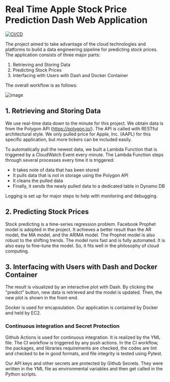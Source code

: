 # Real Time Apple Stock Price Prediction Dash Web Application 
[![CI/CD](https://github.com/wh153/IDS706FinalProject/actions/workflows/CI&CD.yml/badge.svg)](https://github.com/wh153/IDS706FinalProject/actions/workflows/CI&CD.yml)

The project aimed to take advantage of the cloud technologies and platforms to build a data engineering pipeline for predicting stock prices. The application consists of three major parts:

1. Retrieving and Storing Data
2. Predicting Stock Prices
3. Interfacing with Users with Dash and Docker Container

The overall workflow is as follows:

![image](https://user-images.githubusercontent.com/89489224/145718732-08271fa2-0278-4525-90ad-4689170904d5.png)

## 1. Retrieving and Storing Data
We use real-time data down to the minute for this project. We obtain data is from the Polygon API (https://polygon.io/). The API is called with RESTful architectural style. We only pulled price for Apple, Inc. (AAPL) for this specific application, but more tickers can be included easily.

To automatically pull the newest data, we built a Lambda Function that is triggered by a CloudWatch Event every minute. The Lambda Function steps through several processes every time it is triggered:
- It takes note of data that has been stored
- It pulls data that is not in storage using the Polygon API
- It cleans the pulled data
- Finally, it sends the newly pulled data to a dedicated table in Dynamo DB

Logging is set up for major steps to help with monitoring and debugging.

## 2. Predicting Stock Prices
Stock predicting is a time-series regression problem. Facebook Prophet model is adopted in the project. It achieves a better result than the AR model, the MA model, and the ARIMA model. The Prophet model is also robust to the shifting trends. The model runs fast and is fully automated. It is also easy to fine-tune the model. So, it fits well in the philosophy of cloud computing.

## 3. Interfacing with Users with Dash and Docker Container
The result is visualized by an interactive plot with Dash. By clicking the "predict" button, new data is retrieved and the model is updated. Then, the new plot is shown in the front-end.

Docker is used for encapsulation. Our application is contained by Docker and held by EC2.

### Continuous integration and Secret Protection
Github Actions is used for continuous integration. It is realized by the YML file. The CI workflow is triggered by any push actions. In the CI workflow, the packages, and libraries requirements are checked, the codes are lint and checked to be in good formats, and file integrity is tested using Pytest.

Our API keys and other secrets are protected by Github Secrets. They were written in the YML file as environmental variables and then get called in the Python scripts.
